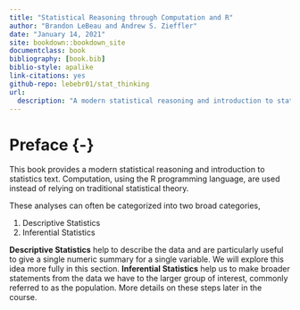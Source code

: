 ```yaml
--- 
title: "Statistical Reasoning through Computation and R"
author: "Brandon LeBeau and Andrew S. Zieffler"
date: "January 14, 2021"
site: bookdown::bookdown_site
documentclass: book
bibliography: [book.bib]
biblio-style: apalike
link-citations: yes
github-repo: lebebr01/stat_thinking
url: 
  description: "A modern statistical reasoning and introduction to statistics text using computation and R."
---
```

  
# Preface {-}
  
This book provides a modern statistical reasoning and introduction to statistics text. Computation, using the R programming language, are used instead of relying on traditional statistical theory.

These analyses can often be categorized into two broad categories,

1. Descriptive Statistics
2. Inferential Statistics

**Descriptive Statistics** help to describe the data and are particularly useful to give a single numeric summary for a single variable. We will explore this idea more fully in this section.
**Inferential Statistics** help us to make broader statements from the data we have to the larger group of interest, commonly referred to as the population. More details on these steps later in the course.

